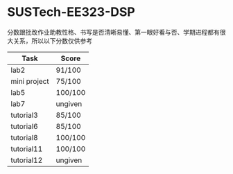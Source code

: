 # SUSTech-EE323-DSP
分数跟批改作业助教性格、书写是否清晰易懂、第一眼好看与否、学期进程都有很大关系，所以以下分数仅供参考

| Task         | Score   |
| ------------ | ------- |
| lab2         | 91/100  |
| mini project | 75/100  |
| lab5         | 100/100 |
| lab7         | ungiven |
| tutorial3    | 85/100  |
| tutorial6    | 85/100  |
| tutorial8    | 100/100 |
| tutorial11   | 100/100 |
| tutorial12   | ungiven |

